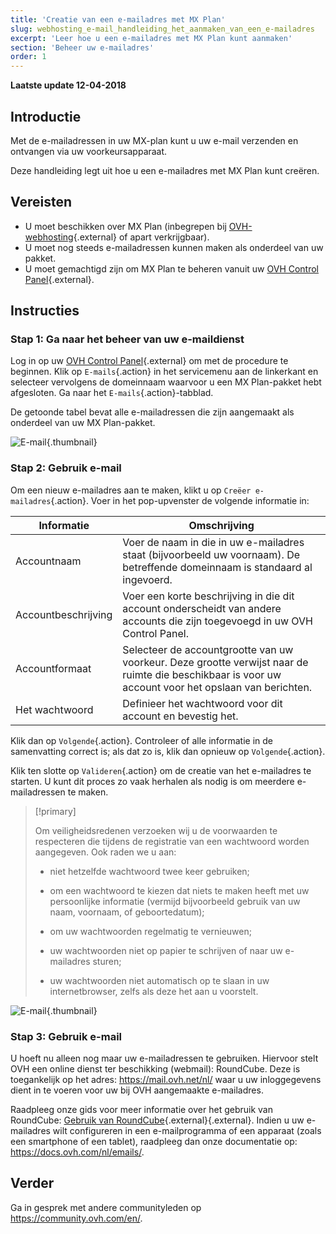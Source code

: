 ```yaml
---
title: 'Creatie van een e-mailadres met MX Plan'
slug: webhosting_e-mail_handleiding_het_aanmaken_van_een_e-mailadres
excerpt: 'Leer hoe u een e-mailadres met MX Plan kunt aanmaken'
section: 'Beheer uw e-mailadres'
order: 1
---
```


**Laatste update 12-04-2018**

## Introductie

Met de e-mailadressen in uw MX-plan kunt u uw e-mail verzenden en ontvangen via uw voorkeursapparaat.

Deze handleiding legt uit hoe u een e-mailadres met MX Plan kunt creëren.

## Vereisten

- U moet beschikken over MX Plan (inbegrepen bij  [OVH-webhosting](https://www.ovh.com/nl/shared-hosting/){.external} of apart verkrijgbaar).
- U moet nog steeds e-mailadressen kunnen maken als onderdeel van uw pakket.
- U moet gemachtigd zijn om MX Plan te beheren vanuit uw [OVH Control Panel](https://www.ovh.com/auth/?action=gotomanager){.external}.

## Instructies

### Stap 1: Ga naar het beheer van uw e-maildienst

Log in op uw [OVH Control Panel](https://www.ovh.com/auth/?action=gotomanager){.external} om met de procedure te beginnen. Klik op `E-mails`{.action} in het servicemenu aan de linkerkant en selecteer vervolgens de domeinnaam waarvoor u een MX Plan-pakket hebt afgesloten. Ga naar het `E-mails`{.action}-tabblad.

De getoonde tabel bevat alle e-mailadressen die zijn aangemaakt als onderdeel van uw MX Plan-pakket.

![E-mail](images/email-creation-step1.png){.thumbnail}

### Stap 2: Gebruik e-mail

Om een nieuw e-mailadres aan te maken, klikt u op `Creëer e-mailadres`{.action}. Voer in het pop-upvenster de volgende informatie in:

|Informatie|Omschrijving|  
|---|---|  
|Accountnaam|Voer de naam in die in uw e-mailadres staat (bijvoorbeeld uw voornaam). De betreffende domeinnaam is standaard al ingevoerd.|  
|Accountbeschrijving|Voer een korte beschrijving in die dit account onderscheidt van andere accounts die zijn toegevoegd in uw OVH Control Panel.|  
|Accountformaat|Selecteer de accountgrootte van uw voorkeur.  Deze grootte verwijst naar de ruimte die beschikbaar is voor uw account voor het opslaan van berichten.|  
|Het wachtwoord|Definieer het wachtwoord voor dit account en bevestig het.|

Klik dan op `Volgende`{.action}. Controleer of alle informatie in de samenvatting correct is; als dat zo is, klik dan opnieuw op `Volgende`{.action}.

Klik ten slotte op `Valideren`{.action} om de creatie van het e-mailadres te starten. U kunt dit proces zo vaak herhalen als nodig is om meerdere e-mailadressen te maken.

> [!primary]
>
> Om veiligheidsredenen verzoeken wij u de voorwaarden te respecteren die tijdens de registratie van een wachtwoord worden aangegeven. Ook raden we u aan: 
>
> - niet hetzelfde wachtwoord twee keer gebruiken;
>
> - om een wachtwoord te kiezen dat niets te maken heeft met uw persoonlijke informatie (vermijd bijvoorbeeld gebruik van uw naam, voornaam, of geboortedatum);
>
> - om uw wachtwoorden regelmatig te vernieuwen;
>
> - uw wachtwoorden niet op papier te schrijven of naar uw e-mailadres sturen;
>
> - uw wachtwoorden niet automatisch op te slaan in uw internetbrowser, zelfs als deze het aan u voorstelt.
>

![E-mail](images/email-creation-step2.png){.thumbnail}

### Stap 3: Gebruik e-mail

U hoeft nu alleen nog maar uw e-mailadressen te gebruiken. Hiervoor stelt OVH een online dienst ter beschikking (webmail): RoundCube. Deze is toegankelijk op het adres: <https://mail.ovh.net/nl/> waar u uw inloggegevens dient in te voeren voor uw bij OVH aangemaakte e-mailadres.

Raadpleeg onze gids voor meer informatie over het gebruik van RoundCube: [Gebruik van RoundCube](https://docs.ovh.com/nl/emails/webmail_roundcube_gebruikershandleiding/){.external}{.external}. Indien u uw e-mailadres wilt configureren in een e-mailprogramma of een apparaat (zoals een smartphone of een tablet), raadpleeg dan onze documentatie op: <https://docs.ovh.com/nl/emails/>.

## Verder

Ga in gesprek met andere communityleden op <https://community.ovh.com/en/>.